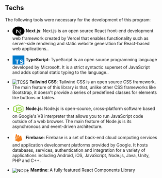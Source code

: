 
## Techs

The following tools were necessary for the development of this program:

- <img align="center" alt="NEXT" height="30" width="40" src="https://raw.githubusercontent.com/devicons/devicon/master/icons/nextjs/nextjs-original.svg"> **Next.js**: Next.js is an open source React front-end development web framework created by Vercel that enables functionality such as server-side rendering and static website generation for React-based web applications..

- <img align="center" alt="TS" height="30" width="40" src="https://raw.githubusercontent.com/devicons/devicon/master/icons/typescript/typescript-original.svg"> **TypeScript**: TypeScript is an open source programming language developed by Microsoft. It is a strict syntactic superset of JavaScript and adds optional static typing to the language..

- <img align="center" alt="TCSS" height="30" width="30" src="https://upload.wikimedia.org/wikipedia/commons/d/d5/Tailwind_CSS_Logo.svg"> **Tailwind CSS**: Tailwind CSS is an open source CSS framework. The main feature of this library is that, unlike other CSS frameworks like Bootstrap, it doesn't provide a series of predefined classes for elements like buttons or tables.

- <img align="center" alt="NODE" height="30" width="40" src="https://raw.githubusercontent.com/devicons/devicon/master/icons/nodejs/nodejs-original.svg"> **Node.js**: Node.js is open-source, cross-platform software based on Google's V8 interpreter that allows you to run JavaScript code outside of a web browser. The main feature of Node.js is its asynchronous and event-driven architecture.

-  <img align="center" alt="NODE" height="30" width="40" src="https://github.com/devicons/devicon/blob/master/icons/firebase/firebase-plain.svg"> **Firebase**: Firebase is a set of back-end cloud computing services and application development platforms provided by Google. It hosts databases, services, authentication and integration for a variety of applications including Android, iOS, JavaScript, Node.js, Java, Unity, PHP and C++.

-  <img align="center" alt="NODE" height="30" width="40" src="https://seeklogo.com/images/M/mantine-logo-235E19C978-seeklogo.com.png"> **Mantine**: A fully featured React Components Library 
